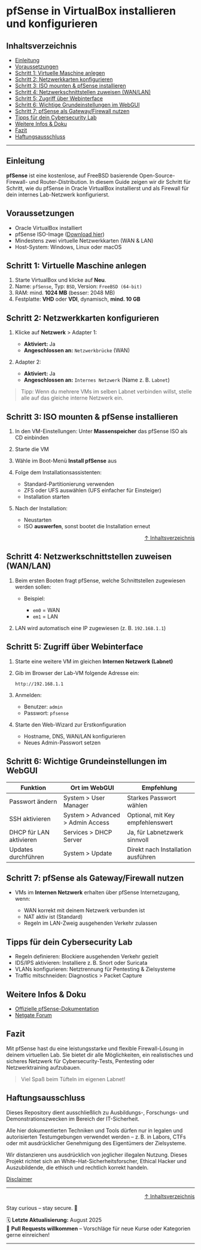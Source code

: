 # pfSense in VirtualBox installieren und konfigurieren

## Inhaltsverzeichnis
- [Einleitung](#einleitung)
- [Voraussetzungen](#voraussetzungen)
- [Schritt 1: Virtuelle Maschine anlegen](#schritt-1-virtuelle-maschine-anlegen)
- [Schritt 2: Netzwerkkarten konfigurieren](#schritt-2-netzwerkkarten-konfigurieren)
- [Schritt 3: ISO mounten & pfSense installieren](#schritt-3-iso-mounten--pfsense-installieren)
- [Schritt 4: Netzwerkschnittstellen zuweisen (WAN/LAN)](#schritt-4-netzwerkschnittstellen-zuweisen-wanlan)
- [Schritt 5: Zugriff über Webinterface](#schritt-5-zugriff-über-webinterface)
- [Schritt 6: Wichtige Grundeinstellungen im WebGUI](#schritt-6-wichtige-grundeinstellungen-im-webgui)
- [Schritt 7: pfSense als Gateway/Firewall nutzen](#schritt-7-pfsense-als-gatewayfirewall-nutzen)
- [Tipps für dein Cybersecurity Lab](#tipps-für-dein-cybersecurity-lab)
- [Weitere Infos & Doku](#weitere-infos--doku)
- [Fazit](#fazit)
- [Haftungsausschluss](#haftungsausschluss)

----


## Einleitung

**pfSense** ist eine kostenlose, auf FreeBSD basierende Open-Source-Firewall- und Router-Distribution. In diesem Guide zeigen wir dir Schritt für Schritt, wie du pfSense in Oracle VirtualBox installierst und als Firewall für dein internes Lab-Netzwerk konfigurierst.



## Voraussetzungen

* Oracle VirtualBox installiert
* pfSense ISO-Image ([Download hier](https://www.pfsense.org/download/))
* Mindestens zwei virtuelle Netzwerkkarten (WAN & LAN)
* Host-System: Windows, Linux oder macOS



## Schritt 1: Virtuelle Maschine anlegen

1. Starte VirtualBox und klicke auf **Neu**.
2. Name: `pfSense`, Typ: `BSD`, Version: `FreeBSD (64-bit)`
3. RAM: mind. **1024 MB** (besser: 2048 MB)
4. Festplatte: **VHD** oder **VDI**, dynamisch, **mind. 10 GB**



## Schritt 2: Netzwerkkarten konfigurieren

1. Klicke auf **Netzwerk** > Adapter 1:

   * **Aktiviert:** Ja
   * **Angeschlossen an:** `Netzwerkbrücke` (WAN)
2. Adapter 2:

   * **Aktiviert:** Ja
   * **Angeschlossen an:** `Internes Netzwerk` (Name z. B. `Labnet`)

> Tipp: Wenn du mehrere VMs im selben Labnet verbinden willst, stelle alle auf das gleiche interne Netzwerk ein.



## Schritt 3: ISO mounten & pfSense installieren

1. In den VM-Einstellungen: Unter **Massenspeicher** das pfSense ISO als CD einbinden
2. Starte die VM
3. Wähle im Boot-Menü **Install pfSense** aus
4. Folge dem Installationsassistenten:

   * Standard-Partitionierung verwenden
   * ZFS oder UFS auswählen (UFS einfacher für Einsteiger)
   * Installation starten
5. Nach der Installation:

   * Neustarten
   * ISO **auswerfen**, sonst bootet die Installation erneut



<div align=right>

[↑ Inhaltsverzeichnis](#inhaltsverzeichnis)

</div>

## Schritt 4: Netzwerkschnittstellen zuweisen (WAN/LAN)

1. Beim ersten Booten fragt pfSense, welche Schnittstellen zugewiesen werden sollen:

   * Beispiel:

     * `em0` = WAN
     * `em1` = LAN
2. LAN wird automatisch eine IP zugewiesen (z. B. `192.168.1.1`)



## Schritt 5: Zugriff über Webinterface

1. Starte eine weitere VM im gleichen **Internen Netzwerk (Labnet)**
2. Gib im Browser der Lab-VM folgende Adresse ein:

   ```http
   http://192.168.1.1
   ```
3. Anmelden:

   * Benutzer: `admin`
   * Passwort: `pfsense`

4. Starte den Web-Wizard zur Erstkonfiguration

   * Hostname, DNS, WAN/LAN konfigurieren
   * Neues Admin-Passwort setzen



## Schritt 6: Wichtige Grundeinstellungen im WebGUI

| Funktion                | Ort im WebGUI                    | Empfehlung                         |
| ----------------------- | -------------------------------- | ---------------------------------- |
| Passwort ändern         | System > User Manager            | Starkes Passwort wählen            |
| SSH aktivieren          | System > Advanced > Admin Access | Optional, mit Key empfehlenswert   |
| DHCP für LAN aktivieren | Services > DHCP Server           | Ja, für Labnetzwerk sinnvoll       |
| Updates durchführen     | System > Update                  | Direkt nach Installation ausführen |



## Schritt 7: pfSense als Gateway/Firewall nutzen

* VMs im **Internen Netzwerk** erhalten über pfSense Internetzugang, wenn:

  * WAN korrekt mit deinem Netzwerk verbunden ist
  * NAT aktiv ist (Standard)
  * Regeln im LAN-Zweig ausgehenden Verkehr zulassen



## Tipps für dein Cybersecurity Lab

* Regeln definieren: Blockiere ausgehenden Verkehr gezielt
* IDS/IPS aktivieren: Installiere z. B. Snort oder Suricata
* VLANs konfigurieren: Netztrennung für Pentesting & Zielsysteme
* Traffic mitschneiden: Diagnostics > Packet Capture



## Weitere Infos & Doku

* [Offizielle pfSense-Dokumentation](https://docs.netgate.com/pfsense/en/latest/)
* [Netgate Forum](https://forum.netgate.com/)



## Fazit

Mit pfSense hast du eine leistungsstarke und flexible Firewall-Lösung in deinem virtuellen Lab. Sie bietet dir alle Möglichkeiten, ein realistisches und sicheres Netzwerk für Cybersecurity-Tests, Pentesting oder Netzwerktraining aufzubauen.

> Viel Spaß beim Tüfteln im eigenen Labnet!



## Haftungsausschluss

Dieses Repository dient ausschließlich zu Ausbildungs-, Forschungs- und Demonstrationszwecken im Bereich der IT-Sicherheit.

Alle hier dokumentierten Techniken und Tools dürfen nur in legalen und autorisierten Testumgebungen verwendet werden – z. B. in Labors, CTFs oder mit ausdrücklicher Genehmigung des Eigentümers der Zielsysteme.

Wir distanzieren uns ausdrücklich von jeglicher illegalen Nutzung.
Dieses Projekt richtet sich an White-Hat-Sicherheitsforscher, Ethical Hacker und Auszubildende, die ethisch und rechtlich korrekt handeln.

[Disclaimer](/00-disclaimer/disclaimer.md)

--- 

<div align=right>

[↑ Inhaltsverzeichnis](#inhaltsverzeichnis)

</div>

Stay curious – stay secure. 🔐

🗓️ **Letzte Aktualisierung:** August 2025  
🤝 **Pull Requests willkommen** – Vorschläge für neue Kurse oder Kategorien gerne einreichen!

---
